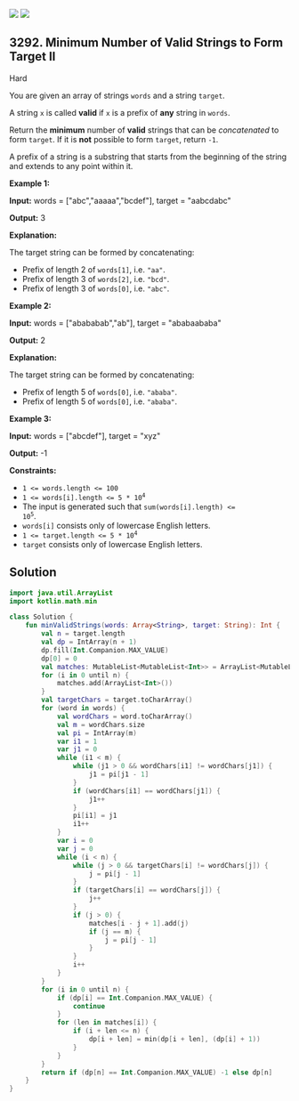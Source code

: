 [![](https://img.shields.io/github/stars/javadev/LeetCode-in-Kotlin?label=Stars&style=flat-square)](https://github.com/javadev/LeetCode-in-Kotlin)
[![](https://img.shields.io/github/forks/javadev/LeetCode-in-Kotlin?label=Fork%20me%20on%20GitHub%20&style=flat-square)](https://github.com/javadev/LeetCode-in-Kotlin/fork)

## 3292\. Minimum Number of Valid Strings to Form Target II

Hard

You are given an array of strings `words` and a string `target`.

A string `x` is called **valid** if `x` is a prefix of **any** string in `words`.

Return the **minimum** number of **valid** strings that can be _concatenated_ to form `target`. If it is **not** possible to form `target`, return `-1`.

A prefix of a string is a substring that starts from the beginning of the string and extends to any point within it.

**Example 1:**

**Input:** words = ["abc","aaaaa","bcdef"], target = "aabcdabc"

**Output:** 3

**Explanation:**

The target string can be formed by concatenating:

*   Prefix of length 2 of `words[1]`, i.e. `"aa"`.
*   Prefix of length 3 of `words[2]`, i.e. `"bcd"`.
*   Prefix of length 3 of `words[0]`, i.e. `"abc"`.

**Example 2:**

**Input:** words = ["abababab","ab"], target = "ababaababa"

**Output:** 2

**Explanation:**

The target string can be formed by concatenating:

*   Prefix of length 5 of `words[0]`, i.e. `"ababa"`.
*   Prefix of length 5 of `words[0]`, i.e. `"ababa"`.

**Example 3:**

**Input:** words = ["abcdef"], target = "xyz"

**Output:** \-1

**Constraints:**

*   `1 <= words.length <= 100`
*   <code>1 <= words[i].length <= 5 * 10<sup>4</sup></code>
*   The input is generated such that <code>sum(words[i].length) <= 10<sup>5</sup></code>.
*   `words[i]` consists only of lowercase English letters.
*   <code>1 <= target.length <= 5 * 10<sup>4</sup></code>
*   `target` consists only of lowercase English letters.

## Solution

```kotlin
import java.util.ArrayList
import kotlin.math.min

class Solution {
    fun minValidStrings(words: Array<String>, target: String): Int {
        val n = target.length
        val dp = IntArray(n + 1)
        dp.fill(Int.Companion.MAX_VALUE)
        dp[0] = 0
        val matches: MutableList<MutableList<Int>> = ArrayList<MutableList<Int>>(n)
        for (i in 0 until n) {
            matches.add(ArrayList<Int>())
        }
        val targetChars = target.toCharArray()
        for (word in words) {
            val wordChars = word.toCharArray()
            val m = wordChars.size
            val pi = IntArray(m)
            var i1 = 1
            var j1 = 0
            while (i1 < m) {
                while (j1 > 0 && wordChars[i1] != wordChars[j1]) {
                    j1 = pi[j1 - 1]
                }
                if (wordChars[i1] == wordChars[j1]) {
                    j1++
                }
                pi[i1] = j1
                i1++
            }
            var i = 0
            var j = 0
            while (i < n) {
                while (j > 0 && targetChars[i] != wordChars[j]) {
                    j = pi[j - 1]
                }
                if (targetChars[i] == wordChars[j]) {
                    j++
                }
                if (j > 0) {
                    matches[i - j + 1].add(j)
                    if (j == m) {
                        j = pi[j - 1]
                    }
                }
                i++
            }
        }
        for (i in 0 until n) {
            if (dp[i] == Int.Companion.MAX_VALUE) {
                continue
            }
            for (len in matches[i]) {
                if (i + len <= n) {
                    dp[i + len] = min(dp[i + len], (dp[i] + 1))
                }
            }
        }
        return if (dp[n] == Int.Companion.MAX_VALUE) -1 else dp[n]
    }
}
```